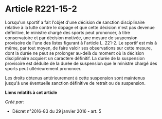 # Article R221-15-2

Lorsqu'un sportif a fait l'objet d'une décision de sanction disciplinaire relative à la lutte contre le dopage et que cette
décision n'est pas devenue définitive, le ministre chargé des sports peut prononcer, à titre conservatoire et par décision
motivée, une mesure de suspension provisoire de l'une des listes figurant à l'article L. 221-2. Le sportif est mis à même,
par tout moyen, de faire valoir ses observations sur cette mesure, dont la durée ne peut se prolonger au-delà du moment où la
décision disciplinaire acquiert un caractère définitif. La durée de la suspension provisoire est déduite de la durée de
suspension que le ministre chargé des sports peut ultérieurement prononcer. 

Les droits obtenus antérieurement à cette suspension sont maintenus jusqu'à une éventuelle sanction définitive de retrait ou
de suspension.

**Liens relatifs à cet article**

_Créé par_:

  - Décret n°2016-83 du 29 janvier 2016 - art. 5
